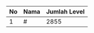 | No | Nama            | Jumlah Level |
|----|-----------------|--------------|
| 1  | #    |    2855        |
